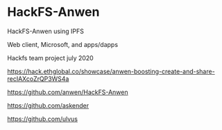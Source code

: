 # HackFS-Anwen
HackFS-Anwen using IPFS

Web client, Microsoft, and apps/dapps

Hackfs team project july 2020

https://hack.ethglobal.co/showcase/anwen-boosting-create-and-share-recIAXcoZrQP3WS4a

https://github.com/anwen/HackFS-Anwen

https://github.com/askender

https://github.com/ulvus

